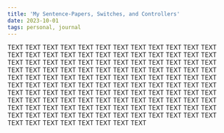 ```yaml
---
title: 'My Sentence-Papers, Switches, and Controllers'
date: 2023-10-01
tags: personal, journal
---
```


TEXT TEXT TEXT TEXT TEXT TEXT TEXT TEXT TEXT TEXT TEXT TEXT TEXT TEXT TEXT TEXT 
TEXT TEXT TEXT TEXT TEXT TEXT TEXT TEXT TEXT TEXT TEXT TEXT TEXT TEXT TEXT TEXT 
TEXT TEXT TEXT TEXT TEXT TEXT TEXT TEXT TEXT TEXT TEXT TEXT TEXT TEXT TEXT TEXT 
TEXT TEXT TEXT TEXT TEXT TEXT TEXT TEXT TEXT TEXT TEXT TEXT TEXT TEXT TEXT TEXT 
TEXT TEXT TEXT TEXT TEXT TEXT TEXT TEXT TEXT TEXT TEXT TEXT TEXT TEXT TEXT TEXT 
TEXT TEXT TEXT TEXT TEXT TEXT TEXT TEXT TEXT TEXT TEXT TEXT TEXT TEXT TEXT TEXT 
TEXT TEXT TEXT TEXT TEXT TEXT TEXT TEXT TEXT TEXT TEXT TEXT TEXT TEXT TEXT TEXT 
TEXT TEXT TEXT TEXT TEXT TEXT TEXT TEXT TEXT TEXT TEXT TEXT TEXT TEXT TEXT TEXT 

